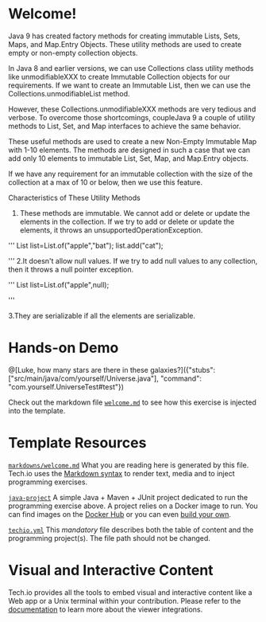 # Welcome!

Java 9 has created factory methods for creating immutable Lists, Sets, Maps, and Map.Entry Objects. These utility methods are used to create empty or non-empty collection objects.

In Java 8 and earlier versions, we can use Collections class utility methods like unmodifiableXXX to create Immutable Collection objects for our requirements. If we want to create an Immutable List, then we can use the Collections.unmodifiableList method.

However, these Collections.unmodifiableXXX methods are very tedious and verbose. To overcome those shortcomings, coupleJava 9 a couple of utility methods to List, Set, and Map interfaces to achieve the same behavior.

These useful methods are used to create a new Non-Empty Immutable Map with 1-10 elements. The methods are designed in such a case that we can add only 10 elements to immutable List, Set, Map, and Map.Entry objects.

If we have any requirement for an immutable collection with the size of the collection at a max of 10 or below, then we use this feature.

Characteristics of These Utility Methods
1. These methods are immutable. We cannot add or delete or update the elements in the collection. If we try to add or delete or update the elements, it throws an unsupportedOperationException.

'''
List<String> list=List.of("apple","bat");
list.add("cat");

'''
2.It doesn't allow null values. If we try to add null values to any collection, then it throws a null pointer exception.

'''
List<String> list=List.of("apple",null);

'''

3.They are serializable if all the elements are serializable.



# Hands-on Demo

@[Luke, how many stars are there in these galaxies?]({"stubs": ["src/main/java/com/yourself/Universe.java"], "command": "com.yourself.UniverseTest#test"})

Check out the markdown file [`welcome.md`](https://github.com/TechDotIO/java-template/blob/master/markdowns/welcome.md) to see how this exercise is injected into the template.

# Template Resources

[`markdowns/welcome.md`](https://github.com/TechDotIO/java-template/blob/master/markdowns/welcome.md)
What you are reading here is generated by this file. Tech.io uses the [Markdown syntax](https://tech.io/doc/reference-markdowns) to render text, media and to inject programming exercises.


[`java-project`](https://github.com/TechDotIO/java-template/tree/master/java-project)
A simple Java + Maven + JUnit project dedicated to run the programming exercise above. A project relies on a Docker image to run. You can find images on the [Docker Hub](https://hub.docker.com/explore/) or you can even [build your own](https://tech.io/doc/reference-runner).


[`techio.yml`](https://github.com/TechDotIO/java-template/blob/master/techio.yml)
This *mandatory* file describes both the table of content and the programming project(s). The file path should not be changed.


# Visual and Interactive Content

Tech.io provides all the tools to embed visual and interactive content like a Web app or a Unix terminal within your contribution. Please refer to the [documentation](https://tech.io/doc) to learn more about the viewer integrations.
